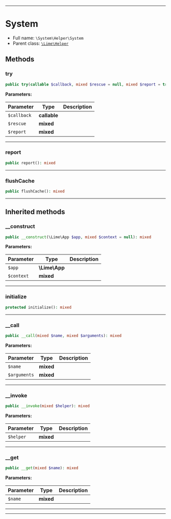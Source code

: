 ***

# System

* Full name: `\System\Helper\System`
* Parent class: [`\Lime\Helper`](../../Lime/Helper.md)

## Methods

### try

```php
public try(callable $callback, mixed $rescue = null, mixed $report = true): mixed
```

**Parameters:**

| Parameter | Type | Description |
|-----------|------|-------------|
| `$callback` | **callable** |  |
| `$rescue` | **mixed** |  |
| `$report` | **mixed** |  |

***

### report

```php
public report(): mixed
```

***

### flushCache

```php
public flushCache(): mixed
```

***

## Inherited methods

### __construct

```php
public __construct(\Lime\App $app, mixed $context = null): mixed
```

**Parameters:**

| Parameter | Type | Description |
|-----------|------|-------------|
| `$app` | **\Lime\App** |  |
| `$context` | **mixed** |  |

***

### initialize

```php
protected initialize(): mixed
```

***

### __call

```php
public __call(mixed $name, mixed $arguments): mixed
```

**Parameters:**

| Parameter | Type | Description |
|-----------|------|-------------|
| `$name` | **mixed** |  |
| `$arguments` | **mixed** |  |

***

### __invoke

```php
public __invoke(mixed $helper): mixed
```

**Parameters:**

| Parameter | Type | Description |
|-----------|------|-------------|
| `$helper` | **mixed** |  |

***

### __get

```php
public __get(mixed $name): mixed
```

**Parameters:**

| Parameter | Type | Description |
|-----------|------|-------------|
| `$name` | **mixed** |  |

***


***

